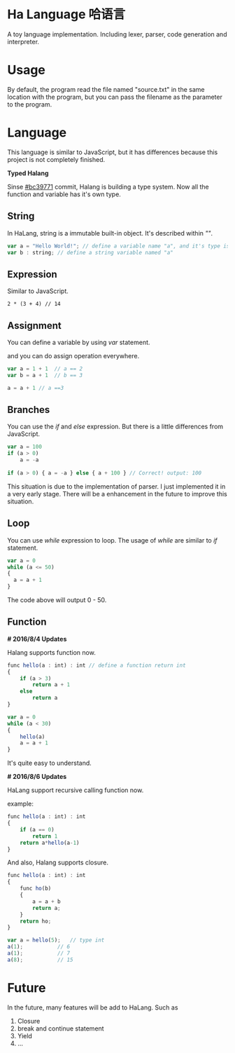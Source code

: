 # Ha Language 哈语言
A toy language implementation. Including lexer, parser, code generation and interpreter.



# Usage

By default, the program read the file named "source.txt" in the same location with the program, but you can pass the filename as the parameter to the program.



# Language

This language is similar to JavaScript, but it has differences because this project is not completely finished.



**Typed Halang**

Sinse [#bc39771](https://github.com/ChannelOne/halang/commit/bc39771a55f74c3a23778337b53875158d50cf9b) commit, Halang is building a type system. Now all the function and variable has it's own type.

## String

In HaLang, string is a immutable built-in object. It's described within *""*.

```javascript
var a = "Hello World!"; // define a variable name "a", and it's type is string.
var b : string; // define a string variable named "a"
```



## Expression

Similar to JavaScript.

```
2 * (3 + 4) // 14
```

## Assignment

You can define a variable by using *var* statement.

and you can do assign operation everywhere.

```javascript
var a = 1 + 1  // a == 2
var b = a + 1  // b == 3

a = a + 1 // a ==3
```

## Branches

You can use the *if* and *else* expression. But there is a little differences from JavaScript. 

```javascript
var a = 100
if (a > 0)
	a = -a
	
if (a > 0) { a = -a } else { a + 100 } // Correct! output: 100
```

This situation is due to the implementation of parser. I just implemented it in a very early stage. There will be a enhancement in the future to improve this situation.

## Loop

You can use *while* expression to loop. The usage of *while* are similar to *if* statement. 

```javascript
var a = 0
while (a <= 50)
{
  a = a + 1
}
```

The code above will output 0 - 50.

## Function

**# 2016/8/4 Updates**

Halang supports function now.

```javascript
func hello(a : int) : int // define a function return int
{
	if (a > 3)
		return a + 1
	else
		return a
}

var a = 0
while (a < 30)
{
	hello(a)
	a = a + 1
}
```

It's quite easy to understand.

**# 2016/8/6 Updates** 

HaLang support recursive calling function now.

example:

```javascript
func hello(a : int) : int
{
	if (a == 0)
		return 1
	return a*hello(a-1)
}
```

And also, Halang supports closure.

```javascript
func hello(a : int) : int
{
	func ho(b)
	{
		a = a + b
		return a;
	}
	return ho;
}

var a = hello(5);	// type int
a(1);			// 6
a(1);			// 7
a(8);			// 15
```



# Future

In the future, many features will be add to HaLang. Such as

1. Closure
2. break and continue statement
3. Yield
4. ...